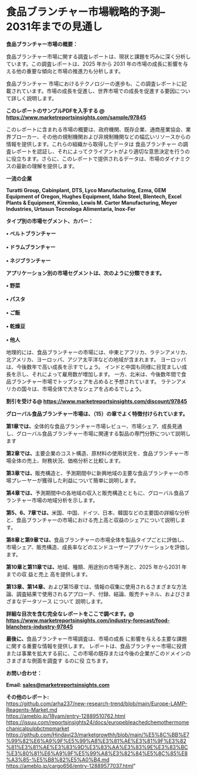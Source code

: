 # 食品ブランチャー市場戦略的予測– 2031年までの見通し

<strong><b>食品ブランチャー市場の概要：</b></strong>

食品ブランチャー市場に関する調査レポートは、現状と課題を巧みに深く分析しています。この調査レポートは、2025 年から 2031 年の市場の成長に影響を与える他の重要な傾向と市場の推進力も分析します。

食品ブランチャー 市場におけるテクノロジーの進歩も、この調査レポートに記載されています。市場の成長を促進し、世界市場での成長を促進する要因について詳しく説明します。

<strong>このレポートのサンプルPDFを入手する @ <a href=https://www.marketreportsinsights.com/sample/97845>https://www.marketreportsinsights.com/sample/97845</a></strong>

このレポートに含まれる市場の概要は、政府機関、既存企業、通商産業協会、業界ブローカー、その他の規制機関および非規制機関などの幅広いリソースからの情報を提供します。これらの組織から取得したデータは 食品ブランチャー の調査レポートを認証し、それによってクライアントがより適切な意思決定を行うのに役立ちます。さらに、このレポートで提供されるデータは、市場のダイナミクスの最新の理解を提供します。

<strong>一流の企業</strong>

<strong><b>Turatti Group, Cabinplant, DTS, Lyco Manufacturing, Ezma, GEM Equipment of Oregon, Hughes Equipment, Idaho Steel, Blentech, Excel Plants & Equipment, Kiremko, Lewis M. Carter Manufacturing, Meyer Industries, Urtasun Tecnologa Alimentaria, Inox-Fer</b></strong>

<strong><b>タイプ別の市場セグメント、カバー：</b></strong>

<strong>• ベルトブランチャー<br><br>• ドラムブランチャー<br><br>• ネジブランチャー</strong>

<strong><b>アプリケーション別の市場セグメントは、次のように分類できます。</b></strong>

<strong>• 野菜<br><br>• パスタ<br><br>• ご飯<br><br>• 乾燥豆<br><br>• 他人</strong>

 地理的には、食品ブランチャーの市場には、中東とアフリカ、ラテンアメリカ、北アメリカ、ヨーロッパ、アジア太平洋などの地域が含まれます。 ヨーロッパは、今後数年で高い成長を示すでしょう。 インドと中国も同様に目覚ましい成長を示し、それによって雇用数が増加します。 一方、北米は、今後数年間で食品ブランチャー市場でトップシェアを占めると予想されています。 ラテンアメリカの国々は、市場全体で大きなシェアを占めるでしょう。

<strong>割引を受ける@ <a href=https://www.marketreportsinsights.com/discount/97845>https://www.marketreportsinsights.com/discount/97845</a></strong>

<strong><b>グローバル食品ブランチャー市場は、（15）の章でよく特徴付けられています。</b></strong>

<strong><b>第</b></strong><strong><b>1章では、</b></strong>全体的な食品ブランチャー市場レビュー、市場シェア、成長見通し、グローバル食品ブランチャー市場に関連する製品の専門分野について説明します

<strong><b>第2章では、</b></strong>主要企業のコスト構造、原材料の使用状況を、食品ブランチャー市場全体の売上、財務状況、価格分析と比較します。

<strong><b>第3章では、</b></strong>販売構造と、予測期間中に新興地域の主要な食品ブランチャーの市場プレーヤーが獲得した利益について簡単に説明します。

<strong><b>第4章では、</b></strong>予測期間中の各地域の収入と販売構造とともに、グローバル食品ブランチャー市場の地域分析を示します。

<strong><b>第5、6、7章では、</b></strong>米国、中国、ドイツ、日本、韓国などの主要国の詳細な分析と、食品ブランチャーの市場における売上高と収益のシェアについて説明します。

<strong><b>第8章と第9章では、</b></strong>食品ブランチャーの市場全体を製品タイプごとに評価し、市場シェア、販売構造、成長率などのエンドユーザーアプリケーションを評価します。

<strong><b>第10章と第11章では、</b></strong>地域、種類、用途別の市場予測と、2025 年から2031 年までの収 益と売上 高を提供します。

<strong><b>第13章、第14章、</b></strong>および第15章では、情報の収集に使用されるさまざまな方法論、調査結果で使用されるアプローチ、付録、結論、販売チャネル、およびさまざまなデータソース について 説明します。

<strong>詳細な目次を含む完全なレポートをここで調べます。@ <a href=https://www.marketreportsinsights.com/industry-forecast/food-blanchers-industry-97845>https://www.marketreportsinsights.com/industry-forecast/food-blanchers-industry-97845</a></strong>

<strong><b>最後に、</b></strong>食品ブランチャー市場調査は、市場の成長 に影響を</a>与える主要な課題に関する重要な情報を提供します。 レポートは、食品ブランチャー市場に投資または事業を拡大する前に、この市場の既存または今後の企業がこのドメインのさまざまな側面を調査す るのに役 立ちます。

<strong><b>お問い合わせ：</b></strong>

<strong>Email: </strong><a href=mailto:sales@marketreportsinsights.com><strong>sales@marketreportsinsights.com</strong></a>

<strong>その他のレポート:</strong>
<br>
<a href=https://github.com/arha237/new-research-trend/blob/main/Europe-LAMP-Reagents-Market.md>https://github.com/arha237/new-research-trend/blob/main/Europe-LAMP-Reagents-Market.md</a>
<br>
<a href=https://ameblo.jp/18yam/entry-12889510762.html>https://ameblo.jp/18yam/entry-12889510762.html</a>
<br>
<a href=https://issuu.com/reportsinsights24/docs/europebleachedchemothermomechanicalpulpbctmpmarket>https://issuu.com/reportsinsights24/docs/europebleachedchemothermomechanicalpulpbctmpmarket</a>
<br>
<a href=https://github.com/Hindavi23/marketgrowthh/blob/main/%E5%8C%BB%E7%99%82%E6%A9%9F%E5%99%A8%E3%81%AE%E3%81%9F%E3%82%81%E3%81%AE%E3%83%9D%E3%83%AA%E3%83%9E%E3%83%BC%E3%80%81%E6%A9%9F%E5%99%A8%E3%82%84%E5%8C%85%E8%A3%85-%E5%B8%82%E5%A0%B4.md>https://github.com/Hindavi23/marketgrowthh/blob/main/%E5%8C%BB%E7%99%82%E6%A9%9F%E5%99%A8%E3%81%AE%E3%81%9F%E3%82%81%E3%81%AE%E3%83%9D%E3%83%AA%E3%83%9E%E3%83%BC%E3%80%81%E6%A9%9F%E5%99%A8%E3%82%84%E5%8C%85%E8%A3%85-%E5%B8%82%E5%A0%B4.md</a>
<br>
<a href=https://ameblo.jp/cargo656/entry-12889577037.html>https://ameblo.jp/cargo656/entry-12889577037.html</a>"
